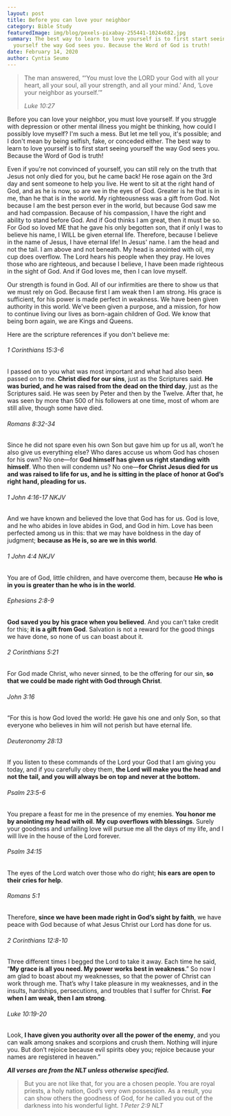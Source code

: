 ```yaml
---
layout: post
title: Before you can love your neighbor
category: Bible Study
featuredImage: img/blog/pexels-pixabay-255441-1024x682.jpg
summary: The best way to learn to love yourself is to first start seeing
  yourself the way God sees you. Because the Word of God is truth!
date: February 14, 2020
author: Cyntia Seumo
---
```

<blockquote>

The man answered, “‘You must love the LORD your God with all your heart, all your soul, all your strength, and all your mind.’ And, ‘Love your neighbor as yourself.’”

<cite>Luke 10:27</cite>
</blockquote>

Before you can love your neighbor, you must love yourself. If you struggle with depression or other mental illness you might be thinking, how could I possibly love myself? I'm such a mess. But let me tell you, it's possible; and I don't mean by being selfish, fake, or conceded either. The best way to learn to love yourself is to first start seeing yourself the way God sees you. Because the Word of God is truth!


Even if you're not convinced of yourself, you can still rely on the truth that Jesus not only died for you, but he came back! He rose again on the 3rd day and sent someone to help you live. He went to sit at the right hand of God, and as he is now, so are we in the eyes of God. Greater is he that is in me, than he that is in the world. My righteousness was a gift from God. Not because I am the best person ever in the world, but because God saw me and had compassion. Because of his compassion, I have the right and ability to stand before God. And if God thinks I am great, then it must be so. For God so loved ME that he gave his only begotten son, that if only I was to believe his name, I WILL be given eternal life. Therefore, because I believe in the name of Jesus, I have eternal life! In Jesus' name. I am the head and not the tail. I am above and not beneath. My head is anointed with oil, my cup does overflow. The Lord hears his people when they pray. He loves those who are righteous, and because I believe, I have been made righteous in the sight of God. And if God loves me, then I can love myself.



Our strength is found in God. All of our infirmities are there to show us that we must rely on God. Because first I am weak then I am strong. His grace is sufficient, for his power is made perfect in weakness.
We have been given authority in this world. We've been given a purpose, and a mission, for how to continue living our lives as born-again children of God. We know that being born again, we are Kings and Queens.



Here are the scripture references if you don't believe me: 



<h6>1 Corinthians 15:3-6</h6>
I passed on to you what was most important and what had also been passed on to me. <b>Christ died for our sins</b>, just as the Scriptures said.  <b>He was buried, and he was raised from the dead on the third day</b>, just as the Scriptures said. He was seen by Peter and then by the Twelve. After that, he was seen by more than 500 of his followers at one time, most of whom are still alive, though some have died.



<h6>Romans 8:32-34</h6> Since he did not spare even his own Son but gave him up for us all, won’t he also give us everything else? Who dares accuse us whom God has chosen for his own? No one—for <b>God himself has given us right standing with himself</b>. Who then will condemn us? No one—<b>for Christ Jesus died for us and was raised to life for us, and he is sitting in the place of honor at God’s right hand, pleading for us.</b>



<h6>1 John 4:16-17 NKJV</h6> And we have known and believed the love that God has for us. God is love, and he who abides in love abides in God, and God in him. Love has been perfected among us in this: that we may have boldness in the day of judgment; <b>because as He is, so are we in this world</b>.



<h6>1 John 4:4 NKJV</h6> You are of God, little children, and have overcome them, because <b>He who is in you is greater than he who is in the world</b>.



<h6>Ephesians 2:8-9</h6> <b>God saved you by his grace when you believed</b>. And you can’t take credit for this; <b>it is a gift from God</b>. Salvation is not a reward for the good things we have done, so none of us can boast about it.



<h6>2 Corinthians 5:21</h6> For God made Christ, who never sinned, to be the offering for our sin, <b>so that we could be made right with God through Christ</b>.



<h6>John 3:16</h6> “For this is how God loved the world: He gave his one and only Son, so that everyone who believes in him will not perish but have eternal life.



<h6>Deuteronomy 28:13</h6> If you listen to these commands of the Lord your God that I am giving you today, and if you carefully obey them, <b>the Lord will make you the head and not the tail, and you will always be on top and never at the bottom.</b>



<h6>Psalm 23:5-6</h6> You prepare a feast for me in the presence of my enemies. <b>You honor me by anointing my head with oil</b>. <b>My cup overflows with blessings</b>. Surely your goodness and unfailing love will pursue me all the days of my life, and I will live in the house of the Lord forever.



<h6>Psalm 34:15</h6> The eyes of the Lord watch over those who do right; <b>his ears are open to their cries for help</b>. 



<h6>Romans 5:1</h6> Therefore, <b>since we have been made right in God’s sight by faith</b>, we have peace with God because of what Jesus Christ our Lord has done for us.



<h6>2 Corinthians 12:8-10</h6> Three different times I begged the Lord to take it away. Each time he said, “<b>My grace is all you need. My power works best in weakness</b>.” So now I am glad to boast about my weaknesses, so that the power of Christ can work through me. That’s why I take pleasure in my weaknesses, and in the insults, hardships, persecutions, and troubles that I suffer for Christ. <b>For when I am weak, then I am strong</b>.



<h6>Luke 10:19-20</h6> Look, <b>I have given you authority over all the power of the enemy</b>, and you can walk among snakes and scorpions and crush them. Nothing will injure you. But don’t rejoice because evil spirits obey you; rejoice because your names are registered in heaven.” 



***All verses are from the NLT unless otherwise specified.***


<blockquote>
But you are not like that, for you are a chosen people. You are royal priests, a holy nation, God’s very own possession. As a result, you can show others the goodness of God, for he called you out of the darkness into his wonderful light.
<cite>1 Peter 2:9 NLT</cite>
</blockquote>